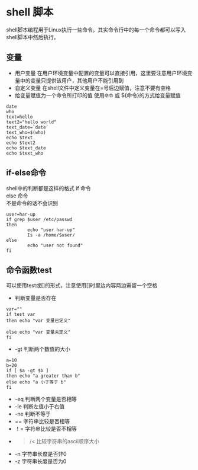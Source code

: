 # shell 脚本
shell脚本编程用于Linux执行一些命令，其实命令行中的每一个命令都可以写入shell脚本中然后执行。

## 变量
  - 用户变量
    在用户环境变量中配置的变量可以直接引用，这里要注意用户环境变量中的变量只提供该用户，其他用户不能引用到
  - 自定义变量
    在shell文件中定义变量在=号后边赋值，注意不要有空格
  - 给变量赋值为一个命令所打印的值
    使用`命令` 或 ${命令}的方式给变量赋值
```shell  
date
who
text=hello
text2="hello world"
text_date=`date`
text_who=$(who)
echo $text
echo $text2
echo $text_date
echo $text_who
```

## if-else命令
shell中的判断都是这样的格式
if 命令   
else 命令   
不是命令的话不会识别
```shell
user=har-up
if grep $user /etc/passwd
then
        echo "user har-up"
        Is -a /home/$user/
else
        echo "user not found"
fi
```
## 命令函数test
可以使用test或[]的形式，注意使用[]时里边内容两边需留一个空格
- 判断变量是否存在
```shell
var=""
if test var
then echo "var 变量已定义"

else echo "var 变量未定义"
fi
```

- -gt 判断两个数值的大小
```shell
a=10
b=20
if [ $a -gt $b ]
then echo "a greater than b"
else echo "a 小于等于 b"
fi
```
- -eq 判断两个变量是否相等
- -le 判断左值小于右值
- -ne 判断不等于
- == 字符串比较是否相等
- ！= 字符串比较是否不相等
- >/< 比较字符串的ascii顺序大小
- -n 字符串长度是否非0
- -z 字符串长度是否为0


